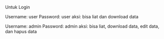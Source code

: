 Untuk Login

Username: user
Password: user
aksi: bisa liat dan download data

Username: admin
Password: admin
aksi: bisa liat, download data, edit data, dan hapus data